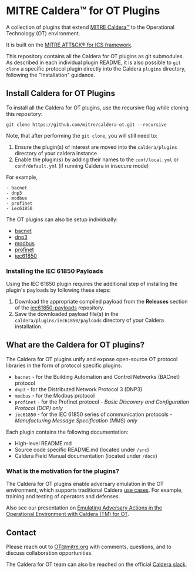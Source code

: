 # MITRE Caldera™ for OT Plugins

A collection of plugins that extend [MITRE Caldera™](https://github.com/mitre/caldera) to the Operational Technology (OT) environment.

It is built on the [MITRE ATT&CK® for ICS framework](https://attack.mitre.org/matrices/ics/).

This repository contains all the Caldera for OT plugins as git submodules. As described in each individual plugin README, it is also possible to `git clone` a specific protocol plugin directly into the Caldera `plugins` directory, following the "Installation" guidance.

## Install Caldera for OT Plugins

To install all the Caldera for OT plugins, use the recursive flag while cloning this repository:

`git clone https://github.com/mitre/caldera-ot.git --recursive`

Note, that after performing the `git clone`, you will still need to:

1. Ensure the plugin(s) of interest are moved into the `caldera/plugins` directory of your caldera instance
2. Enable the plugin(s) by adding their names to the `conf/local.yml` or `conf/default.yml` (if running Caldera in insecure mode)

For example, 
```
- bacnet
- dnp3
- modbus
- profinet
- iec61850
```

The OT plugins can also be setup individually:
* [bacnet](https://github.com/mitre/bacnet#readme)
* [dnp3](https://github.com/mitre/dnp3#readme)
* [modbus](https://github.com/mitre/modbus#readme)
* [profinet](https://github.com/mitre/profinet#readme)
* [iec61850](https://github.com/mitre/iec61850#readme)

### Installing the IEC 61850 Payloads

Using the IEC 61850 plugin requires the additional step of installing the plugin's payloads by following these steps:
1. Download the appropriate compiled payload from the **Releases** section of the [iec61850-payloads](https://github.com/mitre/iec61850-payloads/releases) repository.
2. Save the downloaded payload file(s) in the `caldera/plugins/iec61850/payloads` directory of your Caldera installation.

## What are the Caldera for OT plugins?

The Caldera for OT plugins unify and expose open-source OT protocol libraries in the form of protocol specific plugins:
* `bacnet` - for the Building Automation and Control Networks (BACnet) protocol
* `dnp3` - for the Distributed Network Protocol 3 (DNP3)
* `modbus` - for the Modbus protocol
* `profinet` - for the Profinet protocol - *Basic Discovery and Configuration Protocol (DCP) only*
* `iec61850` - for the IEC 61850 series of communication protocols - *Manufacturing Message Specification (MMS) only*

Each plugin contains the following documentation:
* High-level README.md
* Source code specific README.md (located under `/src`)
* Caldera Field Manual documentation (located under `/docs`)

### What is the motivation for the plugins?

The Caldera for OT plugins enable adversary emulation in the OT environment, which supports traditional Caldera [use cases](https://caldera.mitre.org/). For example, training and testing of operators and defenses.

Also see our presentation on [Emulating Adversary Actions in the Operational Environment with Caldera (TM) for OT](https://speakerdeck.com/bjeffries/emulating-adversary-actions-in-the-operational-environment-with-caldera-for-ot).

## Contact

Please reach out to OT@mitre.org with comments, questions, and to discuss collaboration opportunities.

The Caldera for OT team can also be reached on the official [Caldera slack](https://join.slack.com/t/mitre-caldera/shared_invite/zt-rvngjjpw-OQHAqpUT87DcyClTosF8dQ).